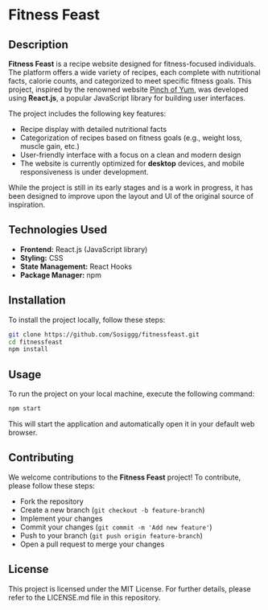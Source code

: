 
# Fitness Feast

## Description
**Fitness Feast** is a recipe website designed for fitness-focused individuals. The platform offers a wide variety of recipes, each complete with nutritional facts, calorie counts, and categorized to meet specific fitness goals. This project, inspired by the renowned website [Pinch of Yum](https://pinchofyum.com/), was developed using **React.js**, a popular JavaScript library for building user interfaces. 

The project includes the following key features:
- Recipe display with detailed nutritional facts
- Categorization of recipes based on fitness goals (e.g., weight loss, muscle gain, etc.)
- User-friendly interface with a focus on a clean and modern design
- The website is currently optimized for **desktop** devices, and mobile responsiveness is under development.

While the project is still in its early stages and is a work in progress, it has been designed to improve upon the layout and UI of the original source of inspiration.

## Technologies Used
- **Frontend:** React.js (JavaScript library)
- **Styling:** CSS
- **State Management:** React Hooks
- **Package Manager:** npm

## Installation
To install the project locally, follow these steps:
```bash
git clone https://github.com/Sosiggg/fitnessfeast.git
cd fitnessfeast
npm install
```

## Usage
To run the project on your local machine, execute the following command:
```bash
npm start
```
This will start the application and automatically open it in your default web browser.

## Contributing
We welcome contributions to the **Fitness Feast** project! To contribute, please follow these steps:
- Fork the repository
- Create a new branch (`git checkout -b feature-branch`)
- Implement your changes
- Commit your changes (`git commit -m 'Add new feature'`)
- Push to your branch (`git push origin feature-branch`)
- Open a pull request to merge your changes

## License
This project is licensed under the MIT License. For further details, please refer to the LICENSE.md file in this repository.
